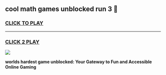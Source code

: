 
## cool math games unblocked run 3 👋
<h3>
<a href="https://premium.freeplayer.one?title=cool_math_games_unblocked_run_3&ref=13F">CLICK TO PLAY</a></h3>
<hr>

<h3>
<a href="https://premium.freeplayer.one?title=cool_math_games_unblocked_run_3&ref=13F">CLICK 2 PLAY</a>
  
</h3>

<a href="https://premium.freeplayer.one?title=cool_math_games_unblocked_run_3&ref=12F/"><img src="https://clearcache.store/games.png"></a>


**worlds hardest game unblocked: Your Gateway to Fun and Accessible Online Gaming**
